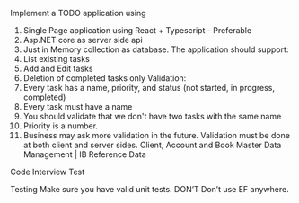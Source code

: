 Implement a TODO application using
1. Single Page application using React + Typescript - Preferable
2. Asp.NET core as server side api
3. Just in Memory collection as database.
The application should support:
1. List existing tasks
2. Add and Edit tasks
3. Deletion of completed tasks only
Validation:
1. Every task has a name, priority, and status (not started, in progress,
completed)
2. Every task must have a name
3. You should validate that we don&#39;t have two tasks with the same
name
4. Priority is a number.
5. Business may ask more validation in the future.
Validation must be done at both client and server sides.
Client, Account and Book Master Data
Management | IB Reference Data

Code Interview Test

Testing
Make sure you have valid unit tests.
DON’T
Don’t use EF anywhere.
